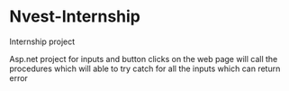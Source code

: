 # Nvest-Internship
Internship project

Asp.net project for inputs and button clicks on the web page will call the procedures which will able to try catch for all the inputs which can return error
